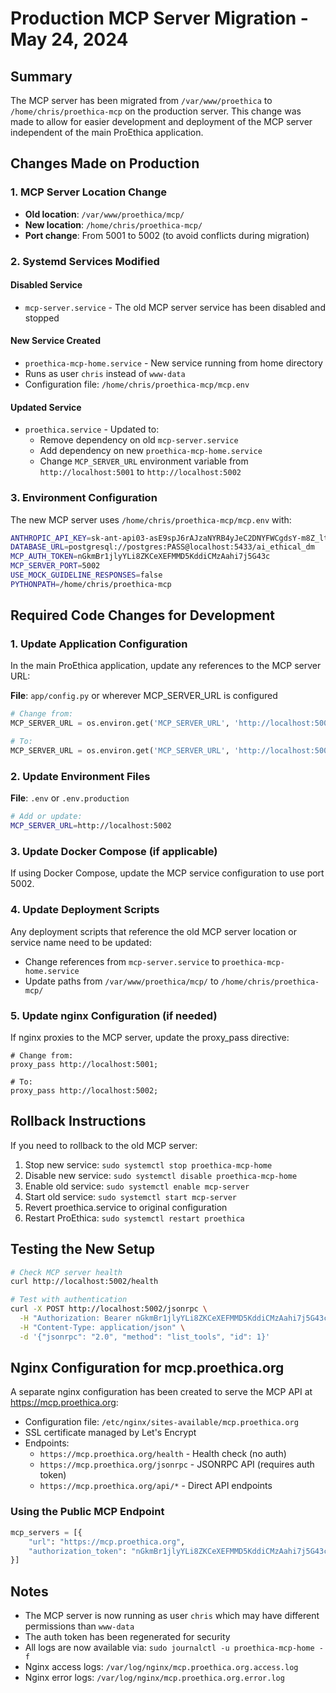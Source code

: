 # Production MCP Server Migration - May 24, 2024

## Summary
The MCP server has been migrated from `/var/www/proethica` to `/home/chris/proethica-mcp` on the production server. This change was made to allow for easier development and deployment of the MCP server independent of the main ProEthica application.

## Changes Made on Production

### 1. MCP Server Location Change
- **Old location**: `/var/www/proethica/mcp/`
- **New location**: `/home/chris/proethica-mcp/`
- **Port change**: From 5001 to 5002 (to avoid conflicts during migration)

### 2. Systemd Services Modified

#### Disabled Service
- `mcp-server.service` - The old MCP server service has been disabled and stopped

#### New Service Created
- `proethica-mcp-home.service` - New service running from home directory
- Runs as user `chris` instead of `www-data`
- Configuration file: `/home/chris/proethica-mcp/mcp.env`

#### Updated Service
- `proethica.service` - Updated to:
  - Remove dependency on old `mcp-server.service`
  - Add dependency on new `proethica-mcp-home.service`
  - Change `MCP_SERVER_URL` environment variable from `http://localhost:5001` to `http://localhost:5002`

### 3. Environment Configuration
The new MCP server uses `/home/chris/proethica-mcp/mcp.env` with:
```bash
ANTHROPIC_API_KEY=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
DATABASE_URL=postgresql://postgres:PASS@localhost:5433/ai_ethical_dm
MCP_AUTH_TOKEN=nGkmBr1jlyYLi8ZKCeXEFMMD5KddiCMzAahi7j5G43c
MCP_SERVER_PORT=5002
USE_MOCK_GUIDELINE_RESPONSES=false
PYTHONPATH=/home/chris/proethica-mcp
```

## Required Code Changes for Development

### 1. Update Application Configuration
In the main ProEthica application, update any references to the MCP server URL:

**File**: `app/config.py` or wherever MCP_SERVER_URL is configured
```python
# Change from:
MCP_SERVER_URL = os.environ.get('MCP_SERVER_URL', 'http://localhost:5001')

# To:
MCP_SERVER_URL = os.environ.get('MCP_SERVER_URL', 'http://localhost:5002')
```

### 2. Update Environment Files
**File**: `.env` or `.env.production`
```bash
# Add or update:
MCP_SERVER_URL=http://localhost:5002
```

### 3. Update Docker Compose (if applicable)
If using Docker Compose, update the MCP service configuration to use port 5002.

### 4. Update Deployment Scripts
Any deployment scripts that reference the old MCP server location or service name need to be updated:
- Change references from `mcp-server.service` to `proethica-mcp-home.service`
- Update paths from `/var/www/proethica/mcp/` to `/home/chris/proethica-mcp/`

### 5. Update nginx Configuration (if needed)
If nginx proxies to the MCP server, update the proxy_pass directive:
```nginx
# Change from:
proxy_pass http://localhost:5001;

# To:
proxy_pass http://localhost:5002;
```

## Rollback Instructions
If you need to rollback to the old MCP server:

1. Stop new service: `sudo systemctl stop proethica-mcp-home`
2. Disable new service: `sudo systemctl disable proethica-mcp-home`
3. Enable old service: `sudo systemctl enable mcp-server`
4. Start old service: `sudo systemctl start mcp-server`
5. Revert proethica.service to original configuration
6. Restart ProEthica: `sudo systemctl restart proethica`

## Testing the New Setup
```bash
# Check MCP server health
curl http://localhost:5002/health

# Test with authentication
curl -X POST http://localhost:5002/jsonrpc \
  -H "Authorization: Bearer nGkmBr1jlyYLi8ZKCeXEFMMD5KddiCMzAahi7j5G43c" \
  -H "Content-Type: application/json" \
  -d '{"jsonrpc": "2.0", "method": "list_tools", "id": 1}'
```

## Nginx Configuration for mcp.proethica.org

A separate nginx configuration has been created to serve the MCP API at https://mcp.proethica.org:

- Configuration file: `/etc/nginx/sites-available/mcp.proethica.org`
- SSL certificate managed by Let's Encrypt
- Endpoints:
  - `https://mcp.proethica.org/health` - Health check (no auth)
  - `https://mcp.proethica.org/jsonrpc` - JSONRPC API (requires auth token)
  - `https://mcp.proethica.org/api/*` - Direct API endpoints

### Using the Public MCP Endpoint
```python
mcp_servers = [{
    "url": "https://mcp.proethica.org",
    "authorization_token": "nGkmBr1jlyYLi8ZKCeXEFMMD5KddiCMzAahi7j5G43c"
}]
```

## Notes
- The MCP server is now running as user `chris` which may have different permissions than `www-data`
- The auth token has been regenerated for security
- All logs are now available via: `sudo journalctl -u proethica-mcp-home -f`
- Nginx access logs: `/var/log/nginx/mcp.proethica.org.access.log`
- Nginx error logs: `/var/log/nginx/mcp.proethica.org.error.log`
